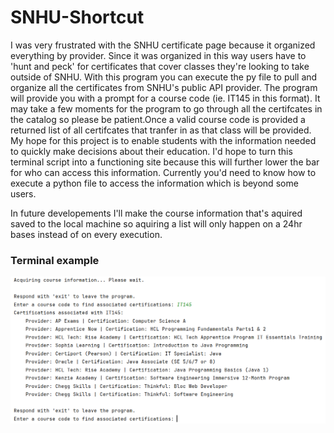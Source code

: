 # SNHU-Shortcut
I was very frustrated with the SNHU certificate page because it organized everything by provider.
Since it was organized in this way users have to 'hunt and peck' for certificates that cover classes
they're looking to take outside of SNHU. With this program you can execute the py file to pull and 
organize all the certificates from SNHU's public API provider. The program will provide you with a prompt
for a course code (ie. IT145 in this format). It may take a few moments for the program to go through all
the certifcates in the catalog so please be patient.Once a valid course code is provided a returned list of all
certifcates that tranfer in as that class will be provided. My hope for this project is to enable students
with the information needed to quickly make decisions about their education. I'd hope to turn this terminal
script into a functioning site because this will further lower the bar for who can access this information.
Currently you'd need to know how to execute a python file to access the information which is beyond some
users.

In future developements I'll make the course information that's aquired saved to the local machine so aquiring
a list will only happen on a 24hr bases instead of on every execution.


### Terminal example
![Terminal Example](.images/terminal_example.png)
